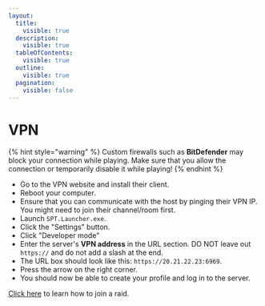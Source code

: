 ```yaml
---
layout:
  title:
    visible: true
  description:
    visible: true
  tableOfContents:
    visible: true
  outline:
    visible: true
  pagination:
    visible: false
---
```


# VPN

{% hint style="warning" %}
Custom firewalls such as **BitDefender** may block your connection while playing. Make sure that you allow the connection or temporarily disable it while playing!
{% endhint %}

* Go to the VPN website and install their client.
* Reboot your computer.
* Ensure that you can communicate with the host by pinging their VPN IP. You might need to join their channel/room first.
* Launch `SPT.Launcher.exe`.
* Click the "Settings" button.
* Click "Developer mode"
* Enter the server's **VPN address** in the URL section. DO NOT leave out `https://` and do not add a slash at the end.
* The URL box should look like this: `https://20.21.22.23:6969`.
* Press the arrow on the right corner.
* You should now be able to create your profile and log in to the server.

[Click here](../../playing-fika.md#joining-a-raid) to learn how to join a raid.
